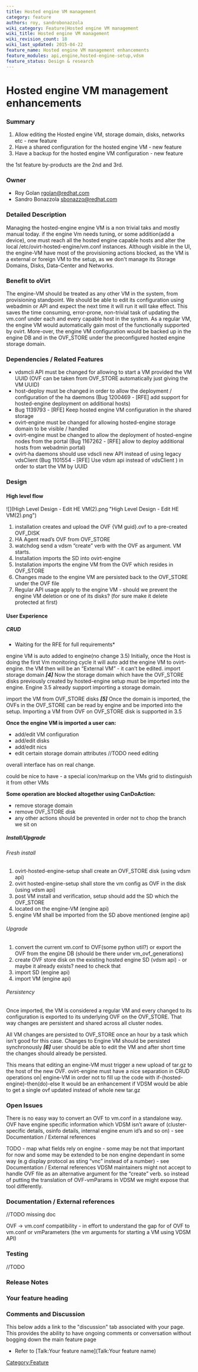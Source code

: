 ```yaml
---
title: Hosted engine VM management
category: feature
authors: roy, sandrobonazzola
wiki_category: Feature|Hosted engine VM management
wiki_title: Hosted engine VM management
wiki_revision_count: 18
wiki_last_updated: 2015-04-22
feature_name: Hosted engine VM management enhancements
feature_modules: api,engine,hosted-engine-setup,vdsm
feature_status: Design & research
---
```


# Hosted engine VM management enhancements

### Summary

1.  Allow editing the Hosted engine VM, storage domain, disks, networks etc - new feature
2.  Have a shared configuration for the hosted engine VM - new feature
3.  Have a backup for the hosted engine VM configuration - new feature

the 1st feature by-products are the 2nd and 3rd.

### Owner

*   Roy Golan <mailto>rgolan@redhat.com</mailto>
*   Sandro Bonazzola <mailto>sbonazzo@redhat.com</mailto>

### Detailed Description

Managing the hosted-engine engine VM is a non trivial taks and mostly manual today. if the engine Vm needs tuning, or some addition(add a device), one must reach all the hosted engine capable hosts and alter the local /etc/ovirt-hosted-engine/vm.conf instances. Although visible in the UI, the engine-VM have most of the provisioning actions blocked, as the VM is a external or foreign VM to the setup, as we don't manage its Storage Domains, Disks, Data-Center and Networks.

### Benefit to oVirt

The engine-VM should be treated as any other VM in the system, from provisioning standpoint. We should be able to edit its configuration using webadmin or API and expect the next time it will run it will take effect. This saves the time consuming, error-prone, non-trivial task of updating the vm.conf under each and every capable host in the system. As a regular VM, the engine VM would automatically gain most of the functionally supported by ovirt. More-over, the engine VM configuration would be backed up in the engine DB and in the OVF_STORE under the preconfigured hosted engine storage domain.

### Dependencies / Related Features

*   vdsmcli API must be changed for allowing to start a VM provided the VM UUID (OVF can be taken from OVF_STORE automatically just giving the VM UUID)
*   host-deploy must be changed in order to allow the deployment / configuration of the ha daemons (Bug 1200469 - [RFE] add support for hosted-engine deployment on additional hosts)
*   Bug 1139793 - [RFE] Keep hosted engine VM configuration in the shared storage
*   ovirt-engine must be changed for allowing hosted-engine storage domain to be visible / handled
*   ovirt-engine must be changed to allow the deployment of hosted-engine nodes from the portal (Bug 1167262 - [RFE] allow to deploy additional hosts from webadmin portal)
*   ovirt-ha daemons should use vdscli new API instead of using legacy vdsClient (Bug 1101554 - [RFE] Use vdsm api instead of vdsClient ) in order to start the VM by UUID

### Design

#### High level flow

![](High Level Design - Edit HE VM(2).png "High Level Design - Edit HE VM(2).png")

1.  installation creates and upload the OVF {VM guid}.ovf to a pre-created OVF_DISK
2.  HA Agent read’s OVF from OVF_STORE
3.  watchdog send a vdsm “create” verb with the OVF as argument. VM starts.
4.  Installation imports the SD into ovirt-engine
5.  Installation imports the engine VM from the OVF which resides in OVF_STORE
6.  Changes made to the engine VM are persisted back to the OVF_STORE under the OVF file
7.  Regular API usage apply to the engine VM - should we prevent the engine VM deletion or one of its disks? (for sure make it delete protected at first)

#### User Experience

##### CRUD

*   Waiting for the RFE for full requirements\*

engine VM is auto added to engine(no change 3.5) Initially, once the Host is doing the first Vm monitoring cycle it will auto add the engine VM to ovirt-engine. the VM then will be an “External VM” - it can’t be edited. import storage domain ***[4]*** Now the storage domain which have the OVF_STORE disks previously created by hosted-engine setup must be imported into the engine. Engine 3.5 already support importing a storage domain.

import the VM from OVF_STORE disks ***[5]*** Once the domain is imported, the OVFs in the OVF_STORE can be read by engine and be imported into the setup. Importing a VM from OVF on OVF_STORE disk is supported in 3.5

**Once the engine VM is imported a user can:**

*   add/edit VM configuration
*   add/edit disks
*   add/edit nics
*   edit certain storage domain attributes //TODO need editing

overall interface has on real change.

could be nice to have - a special icon/markup on the VMs grid to distinguish it from other VMs

**Some operation are blocked altogether using CanDoAction:**

*   remove storage domain
*   remove OVF_STORE disk
*   any other actions should be prevented in order not to chop the branch we sit on

##### Install/Upgrade

###### Fresh install

1.  ovirt-hosted-engine-setup shall create an OVF_STORE disk (using vdsm api)
2.  ovirt hosted-engine-setup shall store the vm config as OVF in the disk (using vdsm api)
3.  post VM install and verification, setup should add the SD which the OVF_STORE
4.  located on the engine-VM (engine api)
5.  engine VM shall be imported from the SD above mentioned (engine api)

###### Upgrade

1.  convert the current vm.conf to OVF(some python util?) or export the OVF from the engine DB (should be there under vm_ovf_generations)
2.  create OVF store disk on the existing hosted engine SD (vdsm api) - or maybe it already exists? need to check that
3.  import SD (engine api)
4.  import VM (engine api)

###### Persistency

Once imported, the VM is considered a regular VM and every changed to its configuration is exported to its underlying OVF on the OVF_STORE. That way changes are persistent and shared across all cluster nodes.

All VM changes are persisted to OVF_STORE once an hour by a task which isn’t good for this case. Changes to Engine VM should be persisted synchronously ***[6]*** user should be able to edit the VM and after short time the changes should already be persisted.

This means that editing an engine-VM must trigger a new upload of tar.gz to the host of the new OVF. ovirt-engine must have a nice separation in CRUD operations on| engine-VM in order not to fill up the code with if-(hosted-engine)-then(do)-else It would be an enhancement if VDSM would be able to get a single ovf updated instead of whole new tar.gz

### Open Issues

There is no easy way to convert an OVF to vm.conf in a standalone way. OVF have engine specific information which VDSM isn’t aware of (cluster-specific details, osinfo details, internal engine enum id’s and so on) - see Documentation / External references

TODO - map what fields rely on engine - some may be not that important for now and some may be extended to be non engine dependant in some way (e.g display protocol as sting “vnc” instead of a number) - see Documentation / External references VDSM maintainers might not accept to handle OVF file as an alternative argument for the “create” verb. so instead of putting the translation of OVF-vmParams in VDSM we might expose that tool differently.

### Documentation / External references

//TODO missing doc

OVF -> vm.conf compatibility - in effort to understand the gap for of OVF to vm.conf or vmParameters (the vm arguments for starting a VM using VDSM API)

### Testing

//TODO

### Release Notes

### Your feature heading

### Comments and Discussion

This below adds a link to the "discussion" tab associated with your page. This provides the ability to have ongoing comments or conversation without bogging down the main feature page

*   Refer to [Talk:Your feature name](Talk:Your feature name)

<Category:Feature>
